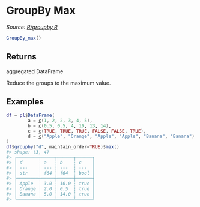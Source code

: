 # GroupBy Max

*Source: [R/groupby.R](https://github.com/pola-rs/r-polars/tree/main/R/groupby.R)*

```r
GroupBy_max()
```

## Returns

aggregated DataFrame

Reduce the groups to the maximum value.

## Examples

<pre class='r-example'><code><span class='r-in'><span><span class='va'>df</span> <span class='op'>=</span> <span class='va'>pl</span><span class='op'>$</span><span class='fu'>DataFrame</span><span class='op'>(</span></span></span>
<span class='r-in'><span>        a <span class='op'>=</span> <span class='fu'><a href='https://rdrr.io/r/base/c.html'>c</a></span><span class='op'>(</span><span class='fl'>1</span>, <span class='fl'>2</span>, <span class='fl'>2</span>, <span class='fl'>3</span>, <span class='fl'>4</span>, <span class='fl'>5</span><span class='op'>)</span>,</span></span>
<span class='r-in'><span>        b <span class='op'>=</span> <span class='fu'><a href='https://rdrr.io/r/base/c.html'>c</a></span><span class='op'>(</span><span class='fl'>0.5</span>, <span class='fl'>0.5</span>, <span class='fl'>4</span>, <span class='fl'>10</span>, <span class='fl'>13</span>, <span class='fl'>14</span><span class='op'>)</span>,</span></span>
<span class='r-in'><span>        c <span class='op'>=</span> <span class='fu'><a href='https://rdrr.io/r/base/c.html'>c</a></span><span class='op'>(</span><span class='cn'>TRUE</span>, <span class='cn'>TRUE</span>, <span class='cn'>TRUE</span>, <span class='cn'>FALSE</span>, <span class='cn'>FALSE</span>, <span class='cn'>TRUE</span><span class='op'>)</span>,</span></span>
<span class='r-in'><span>        d <span class='op'>=</span> <span class='fu'><a href='https://rdrr.io/r/base/c.html'>c</a></span><span class='op'>(</span><span class='st'>"Apple"</span>, <span class='st'>"Orange"</span>, <span class='st'>"Apple"</span>, <span class='st'>"Apple"</span>, <span class='st'>"Banana"</span>, <span class='st'>"Banana"</span><span class='op'>)</span></span></span>
<span class='r-in'><span><span class='op'>)</span></span></span>
<span class='r-in'><span><span class='va'>df</span><span class='op'>$</span><span class='fu'>groupby</span><span class='op'>(</span><span class='st'>"d"</span>, maintain_order<span class='op'>=</span><span class='cn'>TRUE</span><span class='op'>)</span><span class='op'>$</span><span class='fu'>max</span><span class='op'>(</span><span class='op'>)</span></span></span>
<span class='r-out co'><span class='r-pr'>#&gt;</span> shape: (3, 4)</span>
<span class='r-out co'><span class='r-pr'>#&gt;</span> ┌────────┬─────┬──────┬──────┐</span>
<span class='r-out co'><span class='r-pr'>#&gt;</span> │ d      ┆ a   ┆ b    ┆ c    │</span>
<span class='r-out co'><span class='r-pr'>#&gt;</span> │ ---    ┆ --- ┆ ---  ┆ ---  │</span>
<span class='r-out co'><span class='r-pr'>#&gt;</span> │ str    ┆ f64 ┆ f64  ┆ bool │</span>
<span class='r-out co'><span class='r-pr'>#&gt;</span> ╞════════╪═════╪══════╪══════╡</span>
<span class='r-out co'><span class='r-pr'>#&gt;</span> │ Apple  ┆ 3.0 ┆ 10.0 ┆ true │</span>
<span class='r-out co'><span class='r-pr'>#&gt;</span> │ Orange ┆ 2.0 ┆ 0.5  ┆ true │</span>
<span class='r-out co'><span class='r-pr'>#&gt;</span> │ Banana ┆ 5.0 ┆ 14.0 ┆ true │</span>
<span class='r-out co'><span class='r-pr'>#&gt;</span> └────────┴─────┴──────┴──────┘</span>
 </code></pre>